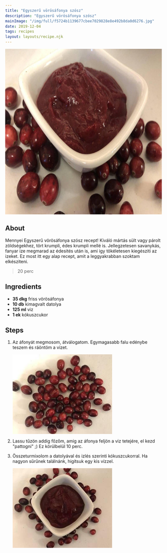 ```yaml
---
title: "Egyszerű vörösáfonya szósz"
description: "Egyszerű vörösáfonya szósz"
mainImage: "/img/full/f5724b1139677cbee7029828e8e492b8da0d6276.jpg"
date: 2019-12-04
tags: recipes
layout: layouts/recipe.njk
---
```

                            
<p align="center"><a href="https://cookpad.com/hu/receptek/11142205-egyszeru-vorosafonya-szosz" rel="Recipe source page"><img width="751" height="532" src="/img/full/f5724b1139677cbee7029828e8e492b8da0d6276.jpg"/></a></p>

## About
Mennyei Egyszerű vörösáfonya szósz recept! Kiváló mártás  sült vagy párolt  zöldségekhez, tört krumpli, édes krumpli mellé is. Jellegzetesen savanykás, fanyar ize  megmarad az édesités után is, ami igy tökéletesen kiegésziti az izeket. Ez most itt egy alap recept, amit a leggyakrabban szoktam elkésziteni.

> 20 perc 

## Ingredients
* **35 dkg** friss vörösáfonya
* **10 db** kimagvalt datolya
* **125 ml** viz
* **1 ek** kókuszcukor

## Steps

1. Az áfonyát megmosom, átválogatom. Egymagasabb falu edénybe teszem és ráöntöm a vizet.
 
    <p><img width="320" height="256" align="left" src="/img/full/6d9861729010828bc0a8fb83436857e930438251.jpg"/></p><div style="clear: both"/>

2. Lassu tűzön addig főzőm, amig az áfonya feljön a viz tetejére, el kezd "pattogni" ;) Ez körülbelül 10 perc.
 
    <div style="clear: both"/>

3. Összeturmixolom a datolyával és izlés szerinti kókuszcukorral. Ha nagyon sűrűnek találnánk, higítsuk egy kis vízzel.
 
    <p><img width="320" height="256" align="left" src="/img/full/06d3ebcd5280cbc90904d469fd2883b29977c5ee.jpg"/></p><div style="clear: both"/>

